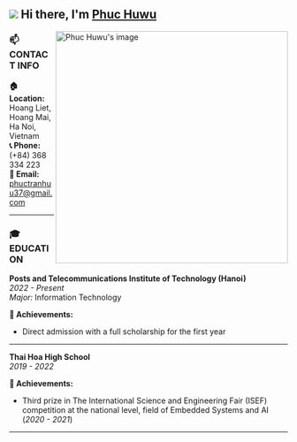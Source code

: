 ## ![](https://user-images.githubusercontent.com/18350557/176309783-0785949b-9127-417c-8b55-ab5a4333674e.gif) Hi there, I'm [Phuc Huwu](#contact-info)

<a href="#contact-info"> 
    <img src="https://github.com/PhucHuwu/PhucHuwu/blob/main/PhucHuwu.jpg" align="right" height="420" alt="Phuc Huwu's image" />
</a>

### 📫 CONTACT INFO

**🏠 Location:** Hoang Liet, Hoang Mai, Ha Noi, Vietnam  
**📞 Phone:** (+84) 368 334 223  
**📧 Email:** [phuctranhuu37@gmail.com](mailto:phuctranhuu37@gmail.com)  

---

### 🎓 EDUCATION

**Posts and Telecommunications Institute of Technology (Hanoi)**  
*2022 - Present*  
*Major:* Information Technology  

**📌 Achievements:**  
- Direct admission with a full scholarship for the first year  

---

**Thai Hoa High School**  
*2019 - 2022*  

**📌 Achievements:**  
- Third prize in The International Science and Engineering Fair (ISEF) competition at the national level, field of Embedded Systems and AI (*2020 - 2021*)

---

